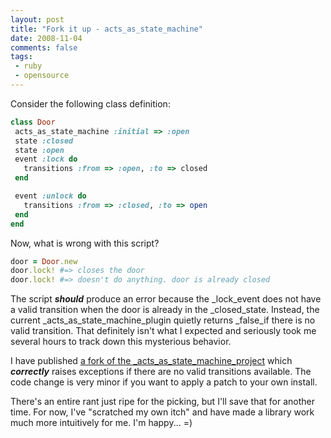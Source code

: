 ```yaml
---
layout: post
title: "Fork it up - acts_as_state_machine"
date: 2008-11-04
comments: false
tags:
 - ruby
 - opensource
---
```


Consider the following class definition:


```ruby
class Door
 acts_as_state_machine :initial => :open
 state :closed
 state :open
 event :lock do
   transitions :from => :open, :to => closed
 end

 event :unlock do
   transitions :from => :closed, :to => open
 end
end
```


Now, what is wrong with this script?

```ruby
door = Door.new
door.lock! #=> closes the door
door.lock! #=> doesn't do anything. door is already closed
```

The script **_should_** produce an error because the _lock_event does not have a valid transition when the door is already in the _closed_state. Instead, the current _acts\_as\_state\_machine_plugin quietly returns _false_if
there is no valid transition. That definitely isn't what I expected
and seriously took me several hours to track down this mysterious
behavior.

I have published [a fork of the _acts\_as\_state\_machine_project](http://github.com/wireframe/acts_as_state_machine/tree/master) which _**correctly**_ raises exceptions if there are no valid transitions available. The code change is very minor if you want to apply a patch to your own install.

There's an entire rant just ripe for the picking, but I'll save that for
another time. For now, I've "scratched my own itch" and have made a
library work much more intuitively for me. I'm happy... =)
